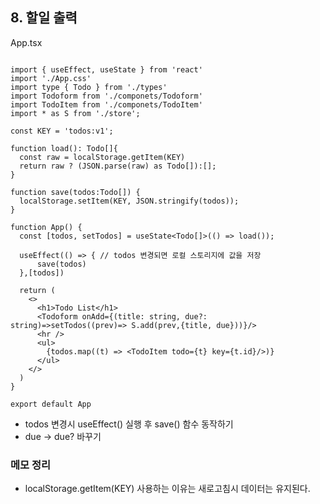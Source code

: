 ## 8. 할일 출력


App.tsx
```

import { useEffect, useState } from 'react'
import './App.css'
import type { Todo } from './types'
import Todoform from './componets/Todoform'
import TodoItem from './componets/TodoItem'
import * as S from './store';

const KEY = 'todos:v1';

function load(): Todo[]{
  const raw = localStorage.getItem(KEY)
  return raw ? (JSON.parse(raw) as Todo[]):[];
}

function save(todos:Todo[]) {
  localStorage.setItem(KEY, JSON.stringify(todos));
}

function App() {
  const [todos, setTodos] = useState<Todo[]>(() => load());

  useEffect(() => { // todos 변경되면 로컬 스토리지에 값을 저장 
      save(todos)
  },[todos])

  return (
    <>
      <h1>Todo List</h1>
      <Todoform onAdd={(title: string, due?: string)=>setTodos((prev)=> S.add(prev,{title, due}))}/>
      <hr />
      <ul>
        {todos.map((t) => <TodoItem todo={t} key={t.id}/>)}
      </ul>
    </>
  )
}

export default App

```
+ todos 변경시 useEffect() 실행 후 save() 함수 동작하기 
+ due -> due? 바꾸기 



### 메모 정리 
+ localStorage.getItem(KEY) 사용하는 이유는 새로고침시 데이터는 유지된다.
